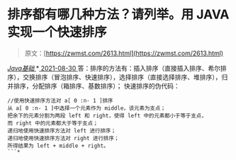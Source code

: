 <!--yml
category: 未分类
date: 0001-01-01 00:00:00
--->

# 排序都有哪几种方法？请列举。用 JAVA 实现一个快速排序

> 原文：[https://zwmst.com/2613.html](https://zwmst.com/2613.html)

   [ *Java基础* ](https://zwmst.com/java%e5%9f%ba%e7%a1%80)*[ <time datetime="2021-08-30T09:17:37+08:00"> 2021-08-30 </time> ](https://zwmst.com/2613.html)  答：排序的方法有：插入排序（直接插入排序、希尔排序），交换排序（冒泡排序、快速排序），选择排序（直接选择排序、堆排序），归并排序，分配排序（箱排序、基数排序）；
快速排序的伪代码：

```
//使用快速排序方法对 a[ 0 :n- 1 ]排序 
从 a[ 0 :n- 1 ]中选择一个元素作为 middle，该元素为支点； 
把余下的元素分割为两段 left 和 right，使得 left 中的元素都小于等于支点，
而 right 中的元素都大于等于支点； 
递归地使用快速排序方法对 left 进行排序； 
递归地使用快速排序方法对 right 进行排序； 
所得结果为 left + middle + right。 
```*